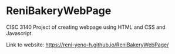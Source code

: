 # ReniBakeryWebPage
CISC 3140 Project of creating webpage using HTML and CSS and Javascript.

Link to website: https://reni-yeno-h.github.io/ReniBakeryWebPage/

